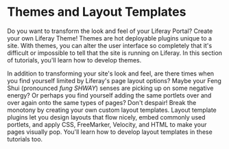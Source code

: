 # Themes and Layout Templates [](id=themes-and-layout-templates-lp-6-2-develop-tutorial)

Do you want to transform the look and feel of your Liferay Portal? Create your
own Liferay Theme! Themes are hot deployable plugins unique to a site. With
themes, you can alter the user interface so completely that it's difficult or
impossible to tell that the site is running on Liferay. In this section of
tutorials, you'll learn how to develop themes.

In addition to transforming your site's look and feel, are there times when you
find yourself limited by Liferay's page layout options? Maybe your Feng Shui
(pronounced *fung SHWAY*) senses are picking up on some negative energy? Or
perhaps you find yourself adding the same portlets over and over again onto the
same types of pages? Don't despair! Break the monotony by creating your own
custom layout templates. Layout template plugins let you design layouts that
flow nicely, embed commonly used portlets, and apply CSS, FreeMarker, Velocity,
and HTML to make your pages visually pop. You'll learn how to develop layout
templates in these tutorials too. 

